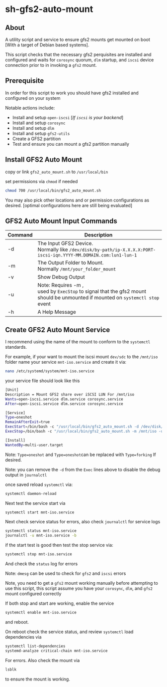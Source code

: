 # sh-gfs2-auto-mount

## About

A utility script and service to ensure gfs2 mounts get mounted on boot [With a target of Debian based systems].

This script checks that the necessary gfs2 perquisites are installed and configured and waits for `corosync` quorum, `dlm` startup, and `iscsi` device connection prior to in invoking a `gfs2`  mount. 

## Prerequisite

In order for this script to work you should have gfs2 installed and configured on your system

Notable actions include:

* Install and setup `open-iscsi` [*If `iscsi` is your backend*]
* Install and setup `corosync`
* Install and setup `dlm`
* Install and setup `gfs2-utils`
* Create a GFS2 partition
* Test and ensure you can mount a gfs2 partition manually

## Install GFS2 Auto Mount

copy or link `gfs2_auto_mount.sh` to `/usr/local/bin`

set permissions via ```chmod``` if needed

```bash
chmod 700 /usr/local/bin/gfs2_auto_mount.sh
```

You may also pick other locations and or permission configurations as desired. [optimal configurations here are still being evaluated]

## GFS2 Auto Mount Input Commands

| Command  | Description                                                  |
| -------- | ------------------------------------------------------------ |
| -d <arg> | The Input GFS2 Device.<br />Normally like `/dev/disk/by-path/ip-X.X.X.X:PORT-iscsi-iqn.YYYY-MM.DOMAIN.com:lun1-lun-1` |
| -m <arg> | The Output Folder to Mount. <br />Normally `/mnt/your_folder_mount` |
| -v       | Show Debug Output                                            |
| -u       | Note: Requires -m <arg>,<br />used by `ExecStop` to signal that the gfs2 mount should be unmounted if mounted on `systemctl stop` event |
| -h       | A Help Message                                               |

## Create GFS2 Auto Mount Service

I recommend using the name of the mount to conform to the `systemctl` standards.

For example, if your want to mount the iscsi mount `dev/sdc` to the `/mnt/iso` folder name your service `mnt-iso.service` and create it via:

```bash
nano /etc/systemd/system/mnt-iso.service
```

your service file should look like this

```bash
[Unit]
Description = Mount GFS2 share over iSCSI LUN For /mnt/iso
Wants=open-iscsi.service dlm.service corosync.service
After=open-iscsi.service dlm.service corosync.service

[Service]
Type=oneshot
RemainAfterExit=true
ExecStart=/bin/bash -c "/usr/local/bin/gfs2_auto_mount.sh -d /dev/disk/by-path/ip-X.X.X.X:PORT-iscsi-iqn.YYYY-MM.DOMAIN.com:lun1-lun-1 -m /mnt/iso -d"
ExecStop=/bin/bash -c "/usr/local/bin/gfs2_auto_mount.sh -m /mnt/iso -u -d"

[Install]
WantedBy=multi-user.target

```

Note: `Type=oneshot` and `Type=oneshot`can be replaced with `Type=forking` If desired.

Note: you can remove the `-d` from the `Exec` lines above to disable the debug output in `journalctl`

once saved reload `systemctl` via:

```bash
systemctl daemon-reload
```

Next test the service start via

```bash
systemctl start mnt-iso.service
```

Next check service status for errors, also check `journalctl` for service logs

```bash
systemctl status mnt-iso.service
journalctl -u mnt-iso.service -b
```

if the start test is good then test the stop service via:

```bash
systemctl stop mnt-iso.service
```

And check the `status` log for errors

Note: `dmesg` can be used to check for `gfs2` and `iscsi` errors

Note, you need to get a `gfs2` mount working manually before attempting to use this script, this script assume you have your `corosync`, `dlm`, and `gfs2` mount configured correctly

If both stop and start are working, enable the service

```bash
systemctl enable mnt-iso.service
```

and reboot.

On reboot check the service status, and review `systemctl` load dependencies via

```bash
systemctl list-dependencies
systemd-analyze critical-chain mnt-iso.service
```

For errors. Also check the mount via

```bash
lsblk
```

to ensure the mount is working.
